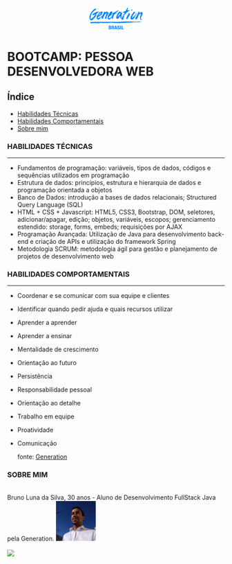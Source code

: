 <h1 align= "center">

<img src="https://github.com/Bruno-Luna/conteudo-generation/blob/master/img/generation.png" style="zoom:22%;" />

</h1>


# BOOTCAMP: PESSOA DESENVOLVEDORA WEB


## Índice
- [Habilidades Técnicas](#-Habilidades-Técnicas)
- [Habilidades Comportamentais](#-Habilidades-Comportamentais)
- [Sobre mim](#-sobre-mim)

### HABILIDADES TÉCNICAS

<hr>

- Fundamentos de programação: variáveis, tipos de dados, códigos e sequências utilizados em programação
- Estrutura de dados: princípios, estrutura e hierarquia de dados e programação orientada a objetos
- Banco de Dados: introdução a bases de dados relacionais; Structured Query Language (SQL)
- HTML + CSS + Javascript: HTML5, CSS3, Bootstrap, DOM, seletores, adicionar/apagar, edição; objetos, variáveis, escopos; gerenciamento estendido: storage, forms, embeds; requisições por AJAX
- Programação Avançada: Utilização de Java para desenvolvimento back-end e criação de APIs e utilização do framework Spring
- Metodologia SCRUM: metodologia ágil para gestão e planejamento de projetos de desenvolvimento web


### HABILIDADES COMPORTAMENTAIS

<hr>

- Coordenar e se comunicar com sua equipe e clientes

- Identificar quando pedir ajuda e quais recursos utilizar

- Aprender a aprender

- Aprender a ensinar

- Mentalidade de crescimento

- Orientação ao futuro

- Persistência

- Responsabilidade pessoal

- Orientação ao detalhe

- Trabalho em equipe

- Proatividade

- Comunicação

  

  fonte: [Generation](https://brazil.generation.org/sao-paulo/pessoa-desenvolvedora-web/)


### SOBRE MIM
<br>
Bruno Luna da Silva, 30 anos - Aluno de Desenvolvimento FullStack Java pela Generation. 

<img src="https://github.com/Bruno-Luna/conteudo-generation/blob/master/img/br-luna.jpg" style="zoom:20%;" />
<br>
 <a href="https://www.linkedin.com/in/bruno-luna-11590720a/" alt="Linkedin">
<br>
<img src="https://img.shields.io/badge/-Linkedin-1C1C1C?style=for-the-badge&logo=Linkedin&logoColor=00FFFF&link=https://www.linkedin.com/in/bruno-luna-11590720a/"/>
  </a>



 